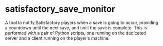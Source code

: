 # satisfactory_save_monitor
A tool to notify Satisfactory players when a save is going to occur, providing a countdown until the next save, and until the save is complete.  This is performed with a pair of Python scripts, one running on the dedicated server and a client running on the player's machine.
